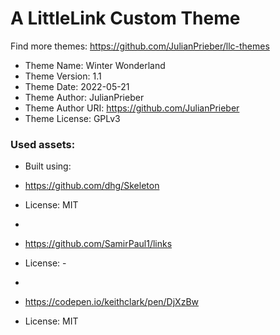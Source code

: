 # A LittleLink Custom Theme
Find more themes: https://github.com/JulianPrieber/llc-themes
                                                                                                                                                                         
*	Theme Name: Winter Wonderland
*	Theme Version: 1.1
*	Theme Date: 2022-05-21
*	Theme Author: JulianPrieber
*	Theme Author URI: https://github.com/JulianPrieber
*	Theme License: GPLv3


### Used assets:
* Built using:
* https://github.com/dhg/Skeleton
* License: MIT

*
* https://github.com/SamirPaul1/links
* License: -

*
* https://codepen.io/keithclark/pen/DjXzBw
* License: MIT
